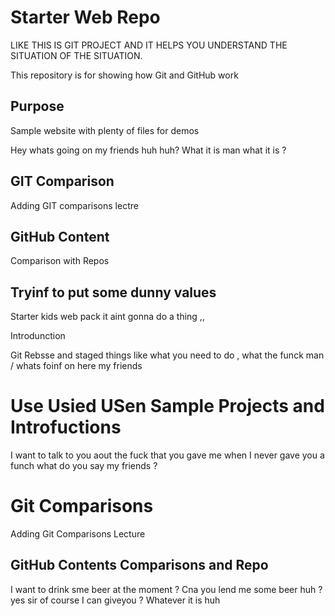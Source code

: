 # Starter Web Repo

LIKE THIS IS GIT PROJECT AND IT HELPS YOU UNDERSTAND THE SITUATION OF THE SITUATION.

This repository is for showing how Git and GitHub work

## Purpose

Sample website with plenty of files for demos


Hey whats going on my friends huh huh? What it is man what it is ?


## GIT Comparison 
Adding GIT comparisons lectre 

## GitHub Content
Comparison with Repos


## Tryinf to put some dunny values 
Starter kids web pack it aint gonna do a thing ,, 

Introdunction 

Git Rebsse and staged things like what you need to do , what the funck man / whats foinf on here my friends 

# Use Usied USen Sample Projects and Introfuctions 
I want to talk to you aout the fuck that you gave me when I never gave you a funch what do you say my friends ?

# Git Comparisons 

Adding Git Comparisons Lecture 



## GitHub Contents Comparisons and Repo 
I want to drink sme beer at the moment ? Cna you lend me some beer huh ? yes sir of course I can giveyou ? Whatever it is huh 
